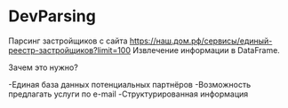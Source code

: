 # DevParsing
Парсинг застройщиков с сайта https://наш.дом.рф/сервисы/единый-реестр-застройщиков?limit=100
Извлечение информации в DataFrame.

Зачем это нужно?

  -Единая база данных потенциальных партнёров
  -Возможность предлагать услуги по e-mail
  -Структурированная информация
